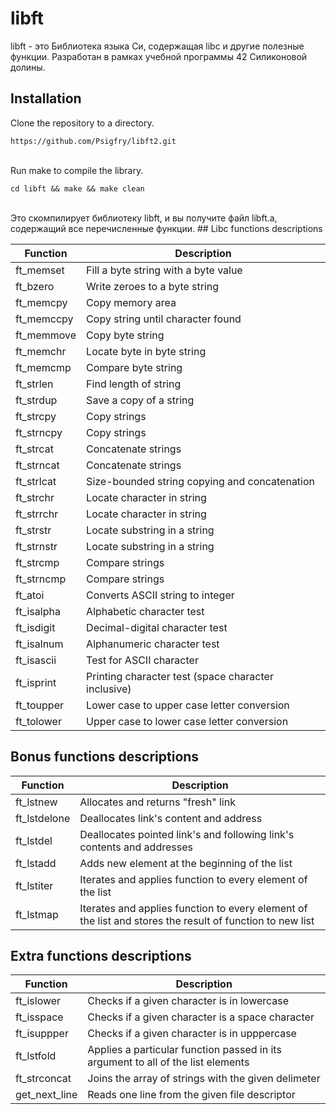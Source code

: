 # libft
libft - это Библиотека языка Си, содержащая libc и другие полезные функции. Разработан в рамках учебной программы 42 Силиконовой долины.

## Installation
Clone the repository to a directory.</br>
```
https://github.com/Psigfry/libft2.git
```
</br>
Run make to compile the library.</br>

```
cd libft && make && make clean
```
</br>
Это скомпилирует библиотеку libft, и вы получите файл libft.a, содержащий все перечисленные функции.
## Libc functions descriptions
</br>

| Function | Description |
| -------- | ----------- |
| ft_memset | Fill a byte string with a byte value |
| ft_bzero | Write zeroes to a byte string |
| ft_memcpy | Copy memory area |
| ft_memccpy | Copy string until character found |
| ft_memmove | Copy byte string |
| ft_memchr | Locate byte in byte string |
| ft_memcmp | Compare byte string |
| ft_strlen | Find length of string |
| ft_strdup | Save a copy of a string |
| ft_strcpy | Copy strings |
| ft_strncpy | Copy strings |
| ft_strcat | Concatenate strings |
| ft_strncat | Concatenate strings |
| ft_strlcat | Size-bounded string copying and concatenation |
| ft_strchr | Locate character in string |
| ft_strrchr | Locate character in string |
| ft_strstr | Locate substring in a string |
| ft_strnstr | Locate substring in a string |
| ft_strcmp | Compare strings |
| ft_strncmp | Compare strings |
| ft_atoi | Converts ASCII string to integer |
| ft_isalpha | Alphabetic character test |
| ft_isdigit | Decimal-digital character test |
| ft_isalnum | Alphanumeric character test |
| ft_isascii | Test for ASCII character |
| ft_isprint | Printing character test (space character inclusive) |
| ft_toupper | Lower case to upper case letter conversion |
| ft_tolower | Upper case to lower case letter conversion |

## Bonus functions descriptions

| Function | Description |
| -------- | ----------- |
| ft_lstnew | Allocates and returns "fresh" link |
| ft_lstdelone | Deallocates link's content and address |
| ft_lstdel | Deallocates pointed link's and following link's contents and addresses |
| ft_lstadd | Adds new element at the beginning of the list |
| ft_lstiter | Iterates and applies function to every element of the list |
| ft_lstmap | Iterates and applies function to every element of the list and stores the result of function to new list |

## Extra functions descriptions

| Function | Description |
| -------- | ----------- |
| ft_islower | Checks if a given character is in lowercase |
| ft_isspace | Checks if a given character is a space character |
| ft_isuppper | Checks if a given character is in upppercase |
| ft_lstfold | Applies a particular function passed in its argument to all of the list elements |
| ft_strconcat | Joins the array of strings with the given delimeter |
| get_next_line | Reads one line from the given file descriptor |
